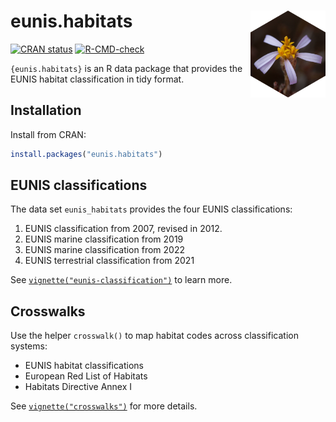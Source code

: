 
<!-- README.md is generated from README.Rmd. Please edit that file -->

# eunis.habitats <a href="https://www.pattern.institute/eunis.habitats/"><img src="man/figures/logo.svg" align="right" height="139" /></a>

<!-- badges: start -->

[![CRAN
status](https://www.r-pkg.org/badges/version/eunis.habitats)](https://CRAN.R-project.org/package=eunis.habitats)
[![R-CMD-check](https://github.com/patterninstitute/eunis.habitats/actions/workflows/R-CMD-check.yaml/badge.svg)](https://github.com/patterninstitute/eunis.habitats/actions/workflows/R-CMD-check.yaml)
<!-- badges: end -->

`{eunis.habitats}` is an R data package that provides the EUNIS habitat
classification in tidy format.

## Installation

Install from CRAN:

``` r
install.packages("eunis.habitats")
```

## EUNIS classifications

The data set `eunis_habitats` provides the four EUNIS classifications:

1.  EUNIS classification from 2007, revised in 2012.
2.  EUNIS marine classification from 2019
3.  EUNIS marine classification from 2022
4.  EUNIS terrestrial classification from 2021

See
[`vignette("eunis-classification")`](https://www.pattern.institute/eunis.habitats/articles/eunis-classification.html)
to learn more.

## Crosswalks

Use the helper `crosswalk()` to map habitat codes across classification
systems:

- EUNIS habitat classifications
- European Red List of Habitats
- Habitats Directive Annex I

See
[`vignette("crosswalks")`](https://www.pattern.institute/eunis.habitats/articles/crosswalks.html)
for more details.
